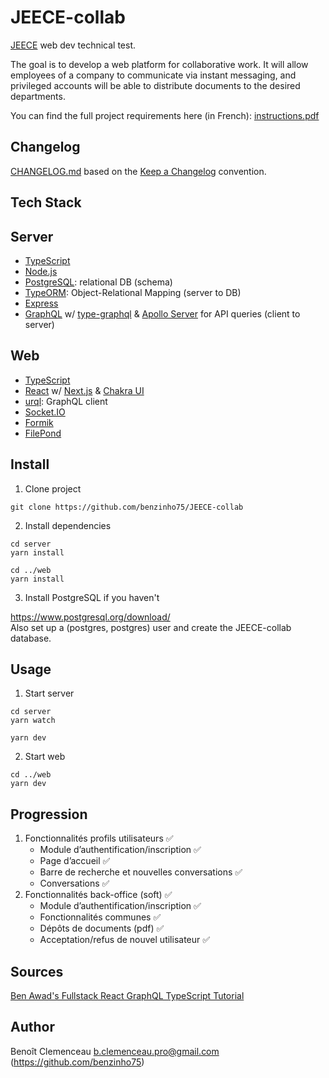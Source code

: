 # JEECE-collab

[JEECE](https://www.jeece.fr/) web dev technical test.

The goal is to develop a web platform for collaborative work. It will allow employees of a company to communicate via instant messaging, and privileged accounts will be able to distribute documents to the desired departments.

You can find the full project requirements here (in French): [instructions.pdf](instructions.pdf)

## Changelog

[CHANGELOG.md](CHANGELOG.md) based on the [Keep a Changelog](https://keepachangelog.com/en/1.0.0/) convention.

## Tech Stack

## Server

- [TypeScript](https://www.typescriptlang.org/)
- [Node.js](https://nodejs.org)
- [PostgreSQL](https://www.postgresql.org/): relational DB (schema)
- [TypeORM](https://typeorm.io/): Object-Relational Mapping (server to DB)
- [Express](https://expressjs.com/)
- [GraphQL](https://graphql.org/) w/ [type-graphql](https://typegraphql.com) & [Apollo Server](https://www.apollographql.com/docs/apollo-server) for API queries (client to server)

## Web

- [TypeScript](https://www.typescriptlang.org/)
- [React](https://reactjs.org/) w/ [Next.js](https://nextjs.org/) & [Chakra UI](https://chakra-ui.com/)
- [urql](https://formidable.com/open-source/urql/): GraphQL client
- [Socket.IO](https://socket.io/)
- [Formik](https://formik.org/)
- [FilePond](https://pqina.nl/filepond/)

## Install

1. Clone project

```
git clone https://github.com/benzinho75/JEECE-collab
```

2. Install dependencies

```
cd server
yarn install

cd ../web
yarn install
```

3. Install PostgreSQL if you haven't

https://www.postgresql.org/download/<br>
Also set up a (postgres, postgres) user and create the JEECE-collab database.

## Usage

1. Start server

```
cd server
yarn watch
```
```
yarn dev
```

2. Start web

```
cd ../web
yarn dev
```

## Progression

1. Fonctionnalités profils utilisateurs :white_check_mark:
   - Module d’authentification/inscription :white_check_mark:
   - Page d’accueil :white_check_mark:
   - Barre de recherche et nouvelles conversations :white_check_mark:
   - Conversations :white_check_mark:
2. Fonctionnalités back-office (soft) :white_check_mark:
   - Module d’authentification/inscription :white_check_mark:
   - Fonctionnalités communes :white_check_mark:
   - Dépôts de documents (pdf) :white_check_mark:
   - Acceptation/refus de nouvel utilisateur :white_check_mark:

## Sources

[Ben Awad's Fullstack React GraphQL TypeScript Tutorial](https://www.youtube.com/watch?v=I6ypD7qv3Z8)

## Author

Benoît Clemenceau <b.clemenceau.pro@gmail.com> (https://github.com/benzinho75)
